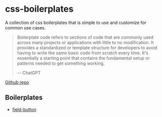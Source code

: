 # css-boilerplates

A collection of css boilerplates that is simple to use and
customize for common use cases.

> Boilerplate code refers to sections of code that are commonly used across many projects or applications with little to no modification. It provides a standardized or template structure for developers to avoid having to write the same basic code from scratch every time. It's essentially a starting point that contains the fundamental setup or patterns needed to get something working.
>
>-- ChatGPT

[Github repo](https://github.com/JamesRobertHugginsNgo/css-boilerplates/tree/main)

## Boilerplates

- [field-button](./src/field-button/)
